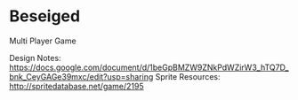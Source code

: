 Beseiged
========

Multi Player Game

Design Notes: https://docs.google.com/document/d/1beGpBMZW9ZNkPdWZirW3_hTQ7D_bnk_CeyGAGe39mxc/edit?usp=sharing
Sprite Resources: http://spritedatabase.net/game/2195
